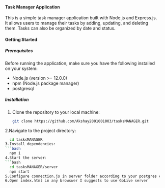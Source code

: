 #### Task Manager Application

This is a simple task manager application built with Node.js and Express.js. It allows users to manage their tasks by adding, updating, and deleting them. Tasks can also be organized by date and status.

#### Getting Started

##### Prerequisites
Before running the application, make sure you have the following installed on your system:
- Node.js (version >= 12.0.0)
- npm (Node.js package manager)
- postgresql

##### Installation
1. Clone the repository to your local machine:
   ```bash
   git clone https://github.com/Akshay2001001003/tasksMANAGER.git
2.Navigate to the project directory:
 ```bash
   cd tasksMANAGER
3.Install dependencies:
 ```bash
   npm i
4.Start the server:
```bash
   cd tasksMANAGER/server
   npm start
5.Configure connection.js in server folder according to your postgres configuration  
6.Open index.html in any browswer I suggests to use GoLive server
